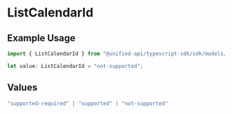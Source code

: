 # ListCalendarId

## Example Usage

```typescript
import { ListCalendarId } from "@unified-api/typescript-sdk/sdk/models/shared";

let value: ListCalendarId = "not-supported";
```

## Values

```typescript
"supported-required" | "supported" | "not-supported"
```